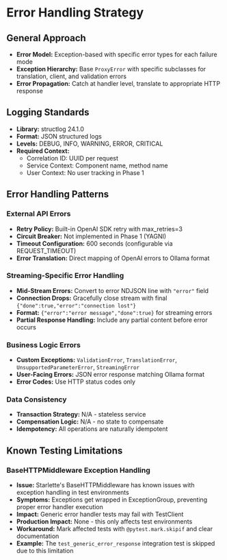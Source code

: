 # Error Handling Strategy

## General Approach

- **Error Model:** Exception-based with specific error types for each failure mode
- **Exception Hierarchy:** Base `ProxyError` with specific subclasses for translation, client, and validation errors
- **Error Propagation:** Catch at handler level, translate to appropriate HTTP response

## Logging Standards

- **Library:** structlog 24.1.0
- **Format:** JSON structured logs
- **Levels:** DEBUG, INFO, WARNING, ERROR, CRITICAL
- **Required Context:**
  - Correlation ID: UUID per request
  - Service Context: Component name, method name
  - User Context: No user tracking in Phase 1

## Error Handling Patterns

### External API Errors

- **Retry Policy:** Built-in OpenAI SDK retry with max_retries=3
- **Circuit Breaker:** Not implemented in Phase 1 (YAGNI)
- **Timeout Configuration:** 600 seconds (configurable via REQUEST_TIMEOUT)
- **Error Translation:** Direct mapping of OpenAI errors to Ollama format

### Streaming-Specific Error Handling

- **Mid-Stream Errors:** Convert to error NDJSON line with `"error"` field
- **Connection Drops:** Gracefully close stream with final `{"done":true,"error":"connection lost"}`
- **Format:** `{"error":"error message","done":true}` for streaming errors
- **Partial Response Handling:** Include any partial content before error occurs

### Business Logic Errors

- **Custom Exceptions:** `ValidationError`, `TranslationError`, `UnsupportedParameterError`, `StreamingError`
- **User-Facing Errors:** JSON error response matching Ollama format
- **Error Codes:** Use HTTP status codes only

### Data Consistency

- **Transaction Strategy:** N/A - stateless service
- **Compensation Logic:** N/A - no state to compensate
- **Idempotency:** All operations are naturally idempotent

## Known Testing Limitations

### BaseHTTPMiddleware Exception Handling

- **Issue:** Starlette's BaseHTTPMiddleware has known issues with exception handling in test environments
- **Symptoms:** Exceptions get wrapped in ExceptionGroup, preventing proper error handler execution
- **Impact:** Generic error handler tests may fail with TestClient
- **Production Impact:** None - this only affects test environments
- **Workaround:** Mark affected tests with `@pytest.mark.skipif` and clear documentation
- **Example:** The `test_generic_error_response` integration test is skipped due to this limitation
